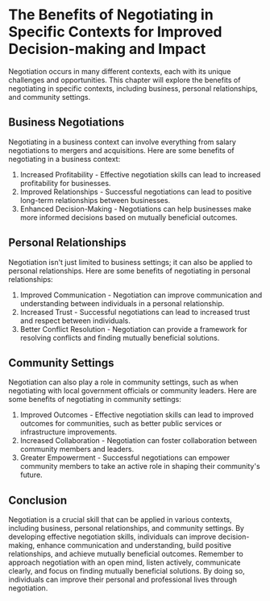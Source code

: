 The Benefits of Negotiating in Specific Contexts for Improved Decision-making and Impact
=====================================================================================================================================

Negotiation occurs in many different contexts, each with its unique challenges and opportunities. This chapter will explore the benefits of negotiating in specific contexts, including business, personal relationships, and community settings.

Business Negotiations
---------------------

Negotiating in a business context can involve everything from salary negotiations to mergers and acquisitions. Here are some benefits of negotiating in a business context:

1. Increased Profitability - Effective negotiation skills can lead to increased profitability for businesses.
2. Improved Relationships - Successful negotiations can lead to positive long-term relationships between businesses.
3. Enhanced Decision-Making - Negotiations can help businesses make more informed decisions based on mutually beneficial outcomes.

Personal Relationships
----------------------

Negotiation isn't just limited to business settings; it can also be applied to personal relationships. Here are some benefits of negotiating in personal relationships:

1. Improved Communication - Negotiation can improve communication and understanding between individuals in a personal relationship.
2. Increased Trust - Successful negotiations can lead to increased trust and respect between individuals.
3. Better Conflict Resolution - Negotiation can provide a framework for resolving conflicts and finding mutually beneficial solutions.

Community Settings
------------------

Negotiation can also play a role in community settings, such as when negotiating with local government officials or community leaders. Here are some benefits of negotiating in community settings:

1. Improved Outcomes - Effective negotiation skills can lead to improved outcomes for communities, such as better public services or infrastructure improvements.
2. Increased Collaboration - Negotiation can foster collaboration between community members and leaders.
3. Greater Empowerment - Successful negotiations can empower community members to take an active role in shaping their community's future.

Conclusion
----------

Negotiation is a crucial skill that can be applied in various contexts, including business, personal relationships, and community settings. By developing effective negotiation skills, individuals can improve decision-making, enhance communication and understanding, build positive relationships, and achieve mutually beneficial outcomes. Remember to approach negotiation with an open mind, listen actively, communicate clearly, and focus on finding mutually beneficial solutions. By doing so, individuals can improve their personal and professional lives through negotiation.
